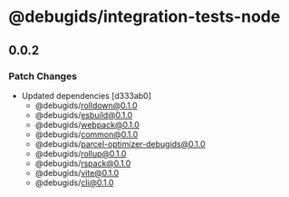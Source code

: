 # @debugids/integration-tests-node

## 0.0.2

### Patch Changes

- Updated dependencies [d333ab0]
  - @debugids/rolldown@0.1.0
  - @debugids/esbuild@0.1.0
  - @debugids/webpack@0.1.0
  - @debugids/common@0.1.0
  - @debugids/parcel-optimizer-debugids@0.1.0
  - @debugids/rollup@0.1.0
  - @debugids/rspack@0.1.0
  - @debugids/vite@0.1.0
  - @debugids/cli@0.1.0

